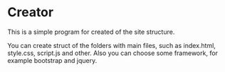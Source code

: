 # Creator
This is a simple program for created of the site structure.

You can create struct of the folders with main files, such as index.html, style.css, script.js and other. 
Also you can choose some framework, for example bootstrap and jquery.
